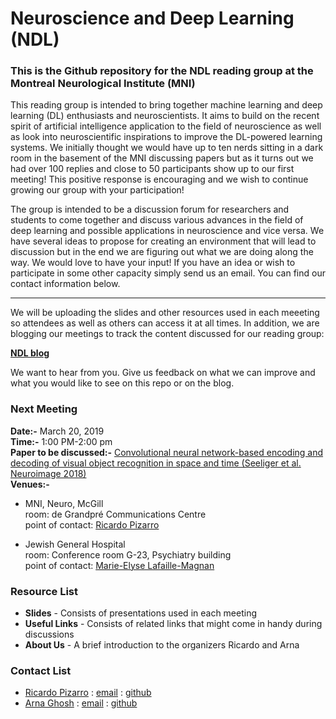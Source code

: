 # Neuroscience and Deep Learning (NDL) 
### This is the Github repository for the NDL reading group at the Montreal Neurological Institute (MNI)

This reading group is intended to bring together machine learning and deep learning (DL) enthusiasts and neuroscientists. It aims to build on the recent spirit of artificial intelligence application to the field of neuroscience as well as look into neuroscientific inspirations to improve the DL-powered learning systems. We initially thought we would have up to ten nerds sitting in a dark room in the basement of the MNI discussing papers but as it turns out we had over 100 replies and close to 50 participants show up to our first meeting! This positive response is encouraging and we wish to continue growing our group with your participation!

The group is intended to be a discussion forum for researchers and students to come together and discuss various advances in the field of deep learning and possible applications in neuroscience and vice versa.  We have several ideas to propose for creating an environment that will lead to discussion but in the end we are figuring out what we are doing along the way. We would love to have your input! If you have an idea or wish to participate in some other capacity simply send us an email. You can find our contact information below.

----------------------------------

We will be uploading the slides and other resources used in each meeeting so attendees as well as others can access it at all times. In addition, we are blogging our meetings to track the content discussed for our reading group: 

**[NDL blog](https://ndlmni.wixsite.com/home)**

We want to hear from you.  Give us feedback on what we can improve and what you would like to see on this repo or on the blog.

### Next Meeting

**Date:-** March 20, 2019  
**Time:-** 1:00 PM-2:00 pm  
**Paper to be discussed:-** [Convolutional neural network-based encoding and decoding of visual object recognition in space and time (Seeliger et al. Neuroimage 2018)](https://www.sciencedirect.com/science/article/pii/S1053811917305864?via%3Dihub)  
**Venues:-**
* MNI, Neuro, McGill  
room: de Grandpré Communications Centre  
point of contact: [Ricardo Pizarro](mailto:ricardo.pizarro@mcgill.ca)

* Jewish General Hospital  
room: Conference room G-23, Psychiatry building  
point of contact: [Marie-Elyse Lafaille-Magnan](mailto:marie-elyse.lafaille-magnan@mail.mcgill.ca)

### Resource List
* **Slides** - Consists of presentations used in each meeting
* **Useful Links** - Consists of related links that might come in handy during discussions
* **About Us** - A brief introduction to the organizers Ricardo and Arna

### Contact List
* [Ricardo Pizarro](About%20Us/Ricardo_Pizarro.md) : [email](mailto:ricardo.pizarro@mcgill.ca) : [github](https://github.com/ricardopizarro)
* [Arna Ghosh](About%20Us/Arna_Ghosh.md) : [email](mailto:arna.ghosh@mail.mcgill.ca) : [github](https://github.com/arnaghosh)
